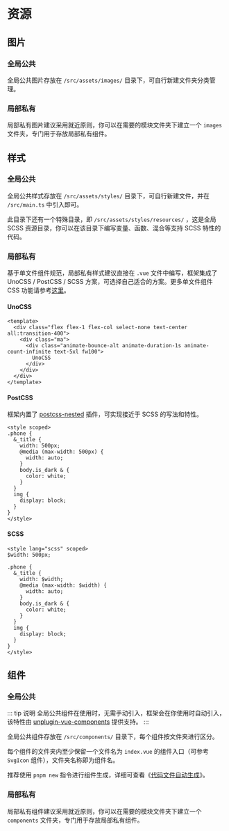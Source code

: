# 资源

## 图片

### 全局公共

全局公共图片存放在 `/src/assets/images/` 目录下，可自行新建文件夹分类管理。

### 局部私有

局部私有图片建议采用就近原则，你可以在需要的模块文件夹下建立一个 `images` 文件夹，专门用于存放局部私有组件。

## 样式

### 全局公共

全局公共样式存放在 `/src/assets/styles/` 目录下，可自行新建文件，并在 `/src/main.ts` 中引入即可。

此目录下还有一个特殊目录，即 `/src/assets/styles/resources/` ，这是全局 SCSS 资源目录，你可以在该目录下编写变量、函数、混合等支持 SCSS 特性的代码。

### 局部私有

基于单文件组件规范，局部私有样式建议直接在 `.vue` 文件中编写，框架集成了 UnoCSS / PostCSS / SCSS 方案，可选择自己适合的方案。更多单文件组件 CSS 功能请参考[这里](https://cn.vuejs.org/api/sfc-css-features)。

#### UnoCSS

```vue
<template>
  <div class="flex flex-1 flex-col select-none text-center all:transition-400">
    <div class="ma">
      <div class="animate-bounce-alt animate-duration-1s animate-count-infinite text-5xl fw100">
        UnoCSS
      </div>
    </div>
  </div>
</template>
```

#### PostCSS

框架内置了 [postcss-nested](https://github.com/postcss/postcss-nested) 插件，可实现接近于 SCSS 的写法和特性。

```vue
<style scoped>
.phone {
  &_title {
    width: 500px;
    @media (max-width: 500px) {
      width: auto;
    }
    body.is_dark & {
      color: white;
    }
  }
  img {
    display: block;
  }
}
</style>
```

#### SCSS

```vue
<style lang="scss" scoped>
$width: 500px;

.phone {
  &_title {
    width: $width;
    @media (max-width: $width) {
      width: auto;
    }
    body.is_dark & {
      color: white;
    }
  }
  img {
    display: block;
  }
}
</style>
```

## 组件

### 全局公共

::: tip 说明
全局公共组件在使用时，无需手动引入，框架会在你使用时自动引入，该特性由 [unplugin-vue-components](https://github.com/unplugin/unplugin-vue-components) 提供支持。
:::

全局公共组件存放在 `/src/components/` 目录下，每个组件按文件夹进行区分。

每个组件的文件夹内至少保留一个文件名为 `index.vue` 的组件入口（可参考 `SvgIcon` 组件），文件夹名称即为组件名。

推荐使用 `pnpm new` 指令进行组件生成，详细可查看《[代码文件自动生成](plop)》。

### 局部私有

局部私有组件建议采用就近原则，你可以在需要的模块文件夹下建立一个 `components` 文件夹，专门用于存放局部私有组件。